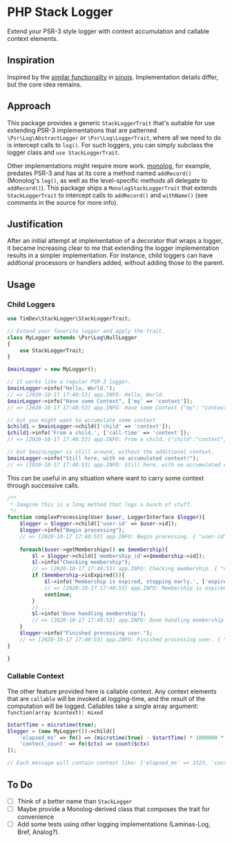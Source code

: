 # PHP Stack Logger

Extend your PSR-3 style logger with context accumulation and callable context elements.

## Inspiration

Inspired by the [similar functionality] in [pinojs]. Implementation details differ, but the core idea remains.

## Approach

This package provides a generic `StackLoggerTrait` that's suitable for use extending PSR-3 implementations that are
patterned `\Psr\Log\AbstractLogger` or `\Psr\Log\LoggerTrait`, where all we need to do is intercept calls to `log()`.
For such loggers, you can simply subclass the logger class and `use StackLoggerTrait`.

Other implementations might require more work. [monolog], for example, predates PSR-3 and has at its core a method named
`addRecord()` (Monolog's `log()`, as well as the level-specific methods all delegate to `addRecord()`). This package 
ships a `MonologStackLoggerTrait` that extends `StackLoggerTrait` to intercept calls to `addRecord()` and `withName()` 
(see comments in the source for more info).

## Justification

After an initial attempt at implementation of a decorator that wraps a logger, it became increasing clear to me that 
extending the logger implementation results in a simpler implementation. For instance, child loggers can have addtional
processors or handlers added, without adding those to the parent. 

## Usage

### Child Loggers
```php
use TimDev\StackLogger\StackLoggerTrait;

// Extend your favorite logger and apply the trait.
class MyLogger extends \Psr\Log\NullLogger
{
    use StackLoggerTrait;
}

$mainLogger = new MyLogger();

// it works like a regular PSR-3 logger.
$mainLogger->info("Hello, World.");
// => [2020-10-17 17:40:53] app.INFO: Hello, World.
$mainLogger->info("Have some Context", ['my' => 'context']);
// => [2020-10-17 17:40:53] app.INFO: Have some Context {"my": "context"}

// but you might want to accumulate some context
$child1 = $mainLogger->child(['child' => 'context']);
$child1->info('From a child.', ['call-time' => 'context']);
// => [2020-10-17 17:40:53] app.INFO: From a child. {"child":"context","call-time":"context"}

// but $mainLogger is still around, without the additional context.
$mainLogger->info("Still here, with no accumulated context!");
// => [2020-10-17 17:40:53] app.INFO: Still here, with no accumulated context!
```

This can be useful in any situation where want to carry some context through successive calls.

```php
/**
 * Imagine this is a long method that logs a bunch of stuff.
 */
function complexProcessing(User $user, LoggerInterface $logger){
    $logger = $logger->child(['user-id' => $user->id]);
    $logger->info("Begin processing");
    // => [2020-10-17 17:40:53] app.INFO: Begin processing. { "user-id": 123 }
    
    foreach($user->getMemberships() as $membership){
        $l = $logger->child(['membership_id'=>$membership->id]);
        $l->info("Checking membership");
        // => [2020-10-17 17:40:53] app.INFO: Checking membership. { "user-id": 123, 'membership-id' => 1001 }
        if ($membership->isExpired()){
            $l->info('Membership is expired, stopping early.', ['expired-at' => $membership->expiredAt]);
            // => [2020-10-17 17:40:53] app.INFO: Membership is expired, stopping early. { "user-id": 123, "membership-id" => 1001, "expired-at": "2020-06-30T12:00:00Z' }
            continue;
        }
        // ...
        $l->info('Done handling membership');        
        // => [2020-10-17 17:40:53] app.INFO: Done handling membership { "user-id": 123, 'membership-id' => 1001 }
    }
    $logger->info("Finished processing user.");
    // => [2020-10-17 17:40:53] app.INFO: Finished processing user. { "user-id": 123 }
}

}
```

### Callable Context

The other feature provided here is callable context. Any context elements that are `callable` will be invoked at 
logging-time, and the result of the computation will be logged. Callables take a single array argument: 
`function(array $context): mixed`

```php
$startTime = microtime(true);
$logger = (new MyLogger())->child([    
    'elapsed_ms' => fn() => (microtime(true) - $startTime) * 1000000 * 1000,
    'context_count' => fn($ctx) => count($ctx)
]);

// Each message will contain context like: ['elapsed_ms' => 1523, 'context_count' => 2]
```

## To Do

- [ ] Think of a better name than `StackLogger`
- [ ] Maybe provide a Monolog-derived class that composes the trait for convenience
- [ ] Add some tests using other logging implementations (Laminas-Log, Bref, Analog?). 

[similar functionality]: https://getpino.io/#/docs/child-loggers
[pinojs]: https://github.com/pinojs/pino 
[monolog]: https://github.com/Seldaek/monolog
[addRecord]: https://github.com/Seldaek/monolog/blob/a54cd1f1782f62714e4d28651224316bb5540e08/src/Monolog/Logger.php#L278-L336
[withName]: https://github.com/Seldaek/monolog/blob/a54cd1f1782f62714e4d28651224316bb5540e08/src/Monolog/Logger.php#L163-L172
